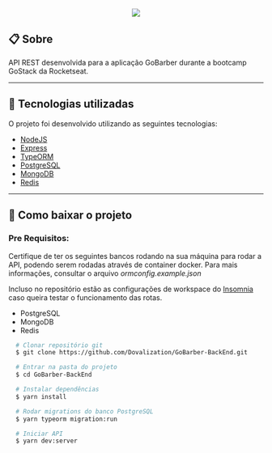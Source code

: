<h1 align="center">
  <img src="https://ik.imagekit.io/qtk8amezw72/logo_ec1JWPdcp.svg">
</h1>

## 📋 Sobre

API REST desenvolvida para a aplicação GoBarber durante a bootcamp GoStack da Rocketseat.


---

## 🧰 Tecnologias utilizadas
O projeto foi desenvolvido utilizando as seguintes tecnologias:

- [NodeJS](https://nodejs.org/)
- [Express](https://expressjs.com/)
- [TypeORM](https://typeorm.io/)
- [PostgreSQL](https://www.postgresql.org/)
- [MongoDB](https://www.mongodb.com/)
- [Redis](https://redis.io/)

---

## 📁 Como baixar o projeto

### Pre Requisitos:
Certifique de ter os seguintes bancos rodando na sua máquina para rodar a API, podendo serem rodadas através de container docker.
Para mais informações, consultar o arquivo *ormconfig.example.json*

Incluso no repositório estão as configurações de workspace do [Insomnia](https://insomnia.rest/) caso queira testar o funcionamento das rotas.
  - PostgreSQL
  - MongoDB
  - Redis

```bash
  # Clonar repositório git
  $ git clone https://github.com/Dovalization/GoBarber-BackEnd.git

  # Entrar na pasta do projeto
  $ cd GoBarber-BackEnd

  # Instalar dependências
  $ yarn install

  # Rodar migrations do banco PostgreSQL
  $ yarn typeorm migration:run

  # Iniciar API
  $ yarn dev:server
```

